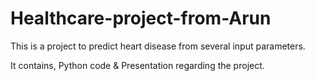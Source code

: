 # Healthcare-project-from-Arun

This is a project to predict heart disease from several input parameters.

It contains, Python code & Presentation regarding the project.
